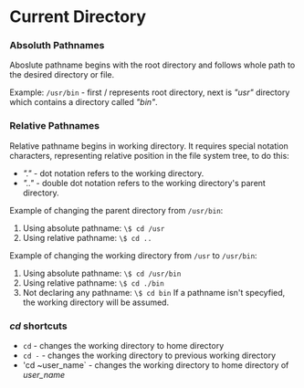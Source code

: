 # Current Directory

### Absoluth Pathnames

Aboslute pathname begins with the root directory and follows whole path to the desired directory or file.

Example:
`/usr/bin` - first \/ represents root directory, next is *"usr"* directory which contains a directory called *"bin"*.

### Relative Pathnames

Relative pathname begins in working directory. It requires special notation characters, representing relative position in the file system tree, to do this:

* *"."* - dot notation refers to the working directory.
* *".."* - double dot notation refers to the working directory's parent directory.

Example of changing the parent directory from `/usr/bin`:
1. Using absolute pathname:
 `\$ cd /usr`
2. Using relative pathname:
 `\$ cd ..`

Example of changing the working directory from `/usr` to `/usr/bin`:
1. Using absolute pathname:
 `\$ cd /usr/bin`
2. Using relative pathname:
 `\$ cd ./bin`
3. Not declaring any pathname:
 `\$ cd bin`
 If a pathname isn't specyfied, the working directory will be assumed. 

### *cd* shortcuts

* `cd` - changes the working directory to home directory
* `cd -` - changes the working directory to previous working directory
* 'cd ~user\_name` - changes the working directory to home directory of *user\_name* 
